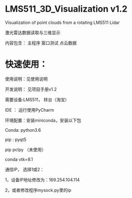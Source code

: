 # LMS511_3D_Visualization v1.2
Visualization of point clouds from a rotating LMS511 Lidar

激光雷达数据读取与三维显示

内容包含：
主程序
窗口测试
点云数据
# 快速使用：
使用说明：见使用说明

开发说明： 见项目手册v1.2

需要设备:LMS511， 转台（淘宝）

IDE ： 运行使用PyCharm

环境配置：安装miniconda，安装以下包

Conda: python3.6

pip : pyqt5

pip  pclpy （未使用）

conda vtk=8.1

通信IP， 选择1或2：

1，设备IP地址修改为：169.254.104.114

2，或者修改程序mysock.py里的ip


